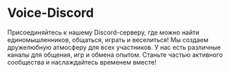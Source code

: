 # Voice-Discord
 Присоединяйтесь к нашему Discord-серверу, где можно найти единомышленников, общаться, играть и веселиться! Мы создаем дружелюбную атмосферу для всех участников. У нас есть различные каналы для общения, игр и обмена опытом. Станьте частью активного сообщества и наслаждайтесь временем вместе!
